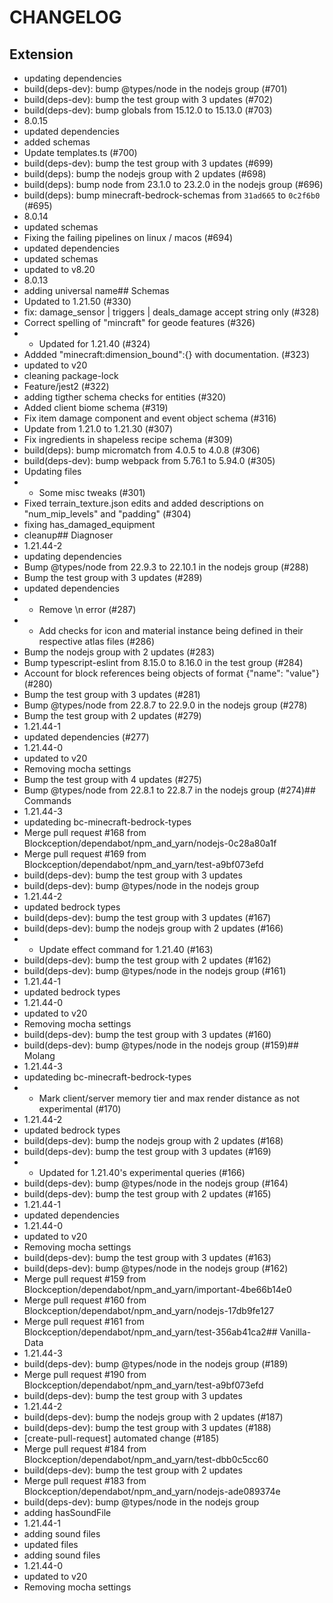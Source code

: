 # CHANGELOG
## Extension
- updating dependencies
- build(deps-dev): bump @types/node in the nodejs group (#701)
- build(deps-dev): bump the test group with 3 updates (#702)
- build(deps-dev): bump globals from 15.12.0 to 15.13.0 (#703)
- 8.0.15
- updated dependencies
- added schemas
- Update templates.ts (#700)
- build(deps-dev): bump the test group with 3 updates (#699)
- build(deps): bump the nodejs group with 2 updates (#698)
- build(deps): bump node from 23.1.0 to 23.2.0 in the nodejs group (#696)
- build(deps): bump minecraft-bedrock-schemas from `31ad665` to `0c2f6b0` (#695)
- 8.0.14
- updated schemas
- Fixing the failing pipelines on linux / macos (#694)
- updated dependencies
- updated schemas
- updated to v8.20
- 8.0.13
- adding universal name## Schemas
- Updated to 1.21.50 (#330)
- fix: damage_sensor | triggers | deals_damage accept string only (#328)
- Correct spelling of "mincraft" for geode features (#326)
- - Updated for 1.21.40 (#324)
- Addded "minecraft:dimension_bound":{} with documentation. (#323)
- updated to v20
- cleaning package-lock
- Feature/jest2 (#322)
- adding tigther schema checks for entities (#320)
- Added client biome schema (#319)
- Fix item damage component and event object schema (#316)
- Update from 1.21.0 to 1.21.30 (#307)
- Fix ingredients in shapeless recipe schema (#309)
- build(deps): bump micromatch from 4.0.5 to 4.0.8 (#306)
- build(deps-dev): bump webpack from 5.76.1 to 5.94.0 (#305)
- Updating files
- - Some misc tweaks (#301)
- Fixed terrain_texture.json edits and added descriptions on "num_mip_levels" and "padding" (#304)
- fixing has_damaged_equipment
- cleanup## Diagnoser
- 1.21.44-2
- updating dependencies
- Bump @types/node from 22.9.3 to 22.10.1 in the nodejs group (#288)
- Bump the test group with 3 updates (#289)
- updated dependencies
- - Remove \n error (#287)
- - Add checks for icon and material instance being defined in their respective atlas files (#286)
- Bump the nodejs group with 2 updates (#283)
- Bump typescript-eslint from 8.15.0 to 8.16.0 in the test group (#284)
- Account for block references being objects of format {"name": "value"} (#280)
- Bump the test group with 3 updates (#281)
- Bump @types/node from 22.8.7 to 22.9.0 in the nodejs group (#278)
- Bump the test group with 2 updates (#279)
- 1.21.44-1
- updated dependencies (#277)
- 1.21.44-0
- updated to v20
- Removing mocha settings
- Bump the test group with 4 updates (#275)
- Bump @types/node from 22.8.1 to 22.8.7 in the nodejs group (#274)## Commands
- 1.21.44-3
- updateding bc-minecraft-bedrock-types
- Merge pull request #168 from Blockception/dependabot/npm_and_yarn/nodejs-0c28a80a1f
- Merge pull request #169 from Blockception/dependabot/npm_and_yarn/test-a9bf073efd
- build(deps-dev): bump the test group with 3 updates
- build(deps-dev): bump @types/node in the nodejs group
- 1.21.44-2
- updated bedrock types
- build(deps-dev): bump the test group with 3 updates (#167)
- build(deps-dev): bump the nodejs group with 2 updates (#166)
- - Update effect command for 1.21.40 (#163)
- build(deps-dev): bump the test group with 2 updates (#162)
- build(deps-dev): bump @types/node in the nodejs group (#161)
- 1.21.44-1
- updated bedrock types
- 1.21.44-0
- updated to v20
- Removing mocha settings
- build(deps-dev): bump the test group with 3 updates (#160)
- build(deps-dev): bump @types/node in the nodejs group (#159)## Molang
- 1.21.44-3
- updateding bc-minecraft-bedrock-types
- - Mark client/server memory tier and max render distance as not experimental (#170)
- 1.21.44-2
- updated bedrock types
- build(deps-dev): bump the nodejs group with 2 updates (#168)
- build(deps-dev): bump the test group with 3 updates (#169)
- - Updated for 1.21.40's experimental queries (#166)
- build(deps-dev): bump @types/node in the nodejs group (#164)
- build(deps-dev): bump the test group with 2 updates (#165)
- 1.21.44-1
- updated dependencies
- 1.21.44-0
- updated to v20
- Removing mocha settings
- build(deps-dev): bump the test group with 3 updates (#163)
- build(deps-dev): bump @types/node in the nodejs group (#162)
- Merge pull request #159 from Blockception/dependabot/npm_and_yarn/important-4be66b14e0
- Merge pull request #160 from Blockception/dependabot/npm_and_yarn/nodejs-17db9fe127
- Merge pull request #161 from Blockception/dependabot/npm_and_yarn/test-356ab41ca2## Vanilla-Data
- 1.21.44-3
- build(deps-dev): bump @types/node in the nodejs group (#189)
- Merge pull request #190 from Blockception/dependabot/npm_and_yarn/test-a9bf073efd
- build(deps-dev): bump the test group with 3 updates
- 1.21.44-2
- build(deps-dev): bump the nodejs group with 2 updates (#187)
- build(deps-dev): bump the test group with 3 updates (#188)
- [create-pull-request] automated change (#185)
- Merge pull request #184 from Blockception/dependabot/npm_and_yarn/test-dbb0c5cc60
- build(deps-dev): bump the test group with 2 updates
- Merge pull request #183 from Blockception/dependabot/npm_and_yarn/nodejs-ade089374e
- build(deps-dev): bump @types/node in the nodejs group
- adding hasSoundFile
- 1.21.44-1
- adding sound files
- updated files
- adding sound files
- 1.21.44-0
- updated to v20
- Removing mocha settings